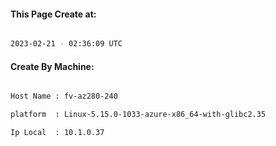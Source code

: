 
   
#### This Page Create at:

```bash

2023-02-21 - 02:36:09 UTC

```

#### Create By Machine:

```bash

Host Name : fv-az280-240

platform  : Linux-5.15.0-1033-azure-x86_64-with-glibc2.35

Ip Local  : 10.1.0.37

```

